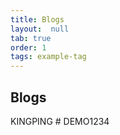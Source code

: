 ```yaml
---
title: Blogs
layout:  null
tab: true
order: 1
tags: example-tag
---
```


## Blogs

KINGPING # DEMO1234
